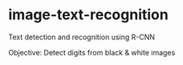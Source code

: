 # image-text-recognition
Text detection and recognition using R-CNN

Objective: Detect digits from black & white images
